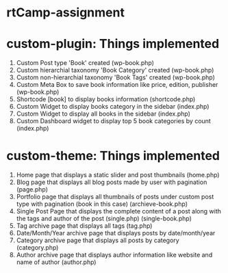 # rtCamp-assignment

# custom-plugin: Things implemented
1) Custom Post type 'Book' created (wp-book.php)
2) Custom hierarchial taxonomy 'Book Category' created (wp-book.php)
3) Custom non-hierarchial taxonomy 'Book Tags' created (wp-book.php)
4) Custom Meta Box to save book information like price, edition, publisher (wp-book.php)
5) Shortcode [book] to display books information (shortcode.php)
6) Custom Widget to display books category in the sidebar (index.php)
7) Custom Widget to display all books in the sidebar (index.php)
8) Custom Dashboard widget to display top 5 book categories by count (index.php)

# custom-theme: Things implemented
1) Home page that displays a static slider and post thumbnails (home.php)
2) Blog page that displays all blog posts made by user with pagination (page.php)
3) Portfolio page that displays all thumbnails of posts under custom post type with pagination (book in this case) (archieve-book.php)
4) Single Post Page that displays the complete content of a post along with the tags and author of the post (single.php) (single-book.php)
5) Tag archive page that displays all tags (tag.php)
6) Date/Month/Year archive page that displays posts by date/month/year 
7) Category archive page that displays all posts by category (category.php)
8) Author archive page that displays author information like website and name of author (author.php)
